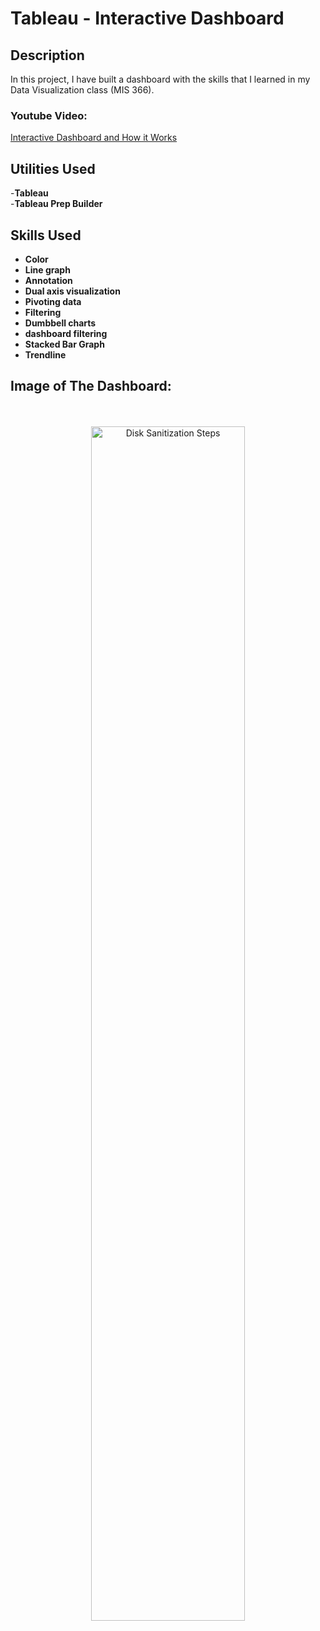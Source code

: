 <h1>Tableau - Interactive Dashboard</h1>



<h2>Description</h2>
In this project, I have built a dashboard with the skills that I learned in my Data Visualization class (MIS 366).  
<br />

<h3>Youtube Video: </h3>

[Interactive Dashboard and How it Works](https://youtu.be/rHhaPf0YKjc)

<h2>Utilities Used</h2>
-<b>Tableau </b> 
<br/>
-<b>Tableau Prep Builder </b>

<h2>Skills Used </h2>

- <b>Color </b>
- <b>Line graph </b>
- <b>Annotation </b>
- <b>Dual axis visualization </b>
- <b>Pivoting data </b>
- <b>Filtering </b>
- <b>Dumbbell charts </b>
- <b>dashboard filtering </b>
- <b>Stacked Bar Graph </b>
- <b>Trendline </b>


<h2>Image of The Dashboard:</h2>

<p align="center">

<br/>
<br />
<img src="https://i.imgur.com/XY608F7.png" height="70%" width="70%" alt="Disk Sanitization Steps"/>
<br />
<br />

